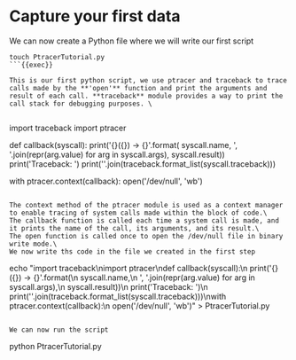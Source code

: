 # Capture your first data

We can now create a Python file where we will write our first script
```
touch PtracerTutorial.py
```{{exec}}

This is our first python script, we use ptracer and traceback to trace calls made by the **'open'** function and print the arguments and result of each call. **traceback** module provides a way to print the call stack for debugging purposes. \


```
import traceback
import ptracer

def callback(syscall):
    print('{}({}) -> {}'.format(
        syscall.name,
        ', '.join(repr(arg.value) for arg in syscall.args),
        syscall.result))
    print('Traceback: ')
    print(''.join(traceback.format_list(syscall.traceback)))

with ptracer.context(callback):
    open('/dev/null', 'wb')
```

The context method of the ptracer module is used as a context manager to enable tracing of system calls made within the block of code.\
The callback function is called each time a system call is made, and it prints the name of the call, its arguments, and its result.\
The open function is called once to open the /dev/null file in binary write mode.\
We now write ths code in the file we created in the first step
```
echo "import traceback\nimport ptracer\ndef callback(syscall):\n    print('{}({}) -> {}'.format(\n        syscall.name,\n        ', '.join(repr(arg.value) for arg in syscall.args),\n        syscall.result))\n    print('Traceback: ')\n    print(''.join(traceback.format_list(syscall.traceback)))\nwith ptracer.context(callback):\n    open('/dev/null', 'wb')" > PtracerTutorial.py
```{{exec}}

We can now run the script
```
python PtracerTutorial.py
```{{exec}}



    
